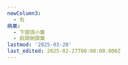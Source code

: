 ```yaml
---
newColumn3:
  - 右
病巣:
  - 下頭頂小葉
  - 前頭側頭葉
lastmod: '2025-03-20'
last_edited: 2025-02-27T00:00:00.000Z
---
```



